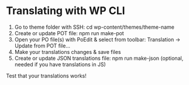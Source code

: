 # Translating with WP CLI
1. Go to theme folder with SSH: cd wp-content/themes/theme-name
2. Create or update POT file: npm run make-pot
3. Open your PO file(s) with PoEdit & select from toolbar: Translation -> Update from POT file...
4. Make your translations changes & save files
6. Create or update JSON translations file: npm run make-json (optional, needed if you have translations in JS)

Test that your translations works!